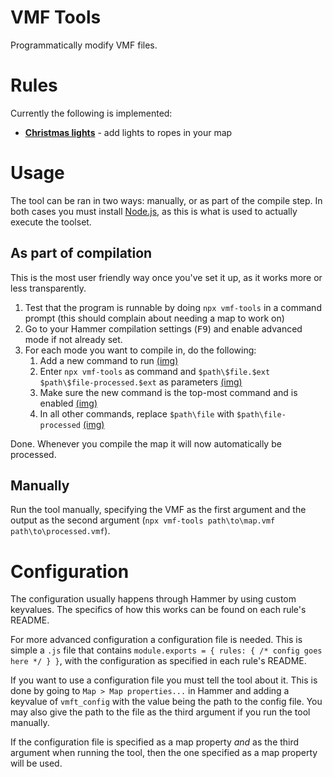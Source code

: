 VMF Tools
=============

Programmatically modify VMF files.

# Rules

Currently the following is implemented:

- [**Christmas lights**](docs/christmas_lights.md) - add lights to ropes in your map

# Usage

The tool can be ran in two ways: manually, or as part of the compile step. In both cases you must install [Node.js](https://nodejs.org/en/), as this is what is used to actually execute the toolset.

## As part of compilation

This is the most user friendly way once you've set it up, as it works more or less transparently.

1. Test that the program is runnable by doing `npx vmf-tools` in a command prompt (this should complain about needing a map to work on)
3. Go to your Hammer compilation settings (<kbd>F9</kbd>) and enable advanced mode if not already set.
4. For each mode you want to compile in, do the following:
    1. Add a new command to run [(img)](docs/imgs/setup_comp1.png)
    2. Enter `npx vmf-tools` as command and `$path\$file.$ext $path\$file-processed.$ext` as parameters [(img)](docs/imgs/setup_comp2.png)
    3. Make sure the new command is the top-most command and is enabled [(img)](docs/imgs/setup_comp3.png)
    4. In all other commands, replace `$path\file` with `$path\file-processed` [(img)](docs/imgs/setup_comp4.png)

Done. Whenever you compile the map it will now automatically be processed.

## Manually

Run the tool manually, specifying the VMF as the first argument and the output as the second argument (`npx vmf-tools path\to\map.vmf path\to\processed.vmf`).

# Configuration

The configuration usually happens through Hammer by using custom keyvalues. The specifics of how this works can be found on each rule's README.

For more advanced configuration a configuration file is needed. This is simple a `.js` file that contains `module.exports = { rules: { /* config goes here */ } }`, with the configuration as specified in each rule's README.

If you want to use a configuration file you must tell the tool about it. This is done by going to `Map > Map properties...` in Hammer and adding a keyvalue of `vmft_config` with the value being the path to the config file. You may also give the path to the file as the third argument if you run the tool manually.

If the configuration file is specified as a map property *and* as the third argument when running the tool, then the one specified as a map property will be used.